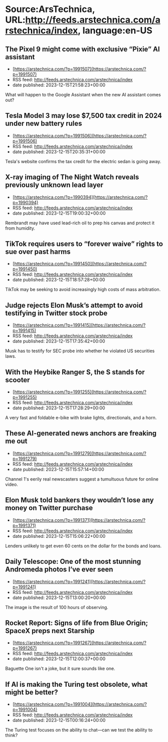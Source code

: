 # Source:ArsTechnica, URL:http://feeds.arstechnica.com/arstechnica/index, language:en-US

## The Pixel 9 might come with exclusive “Pixie” AI assistant
 - [https://arstechnica.com/?p=1991507](https://arstechnica.com/?p=1991507)
 - RSS feed: http://feeds.arstechnica.com/arstechnica/index
 - date published: 2023-12-15T21:58:23+00:00

What will happen to the Google Assistant when the new AI assistant comes out?

## Tesla Model 3 may lose $7,500 tax credit in 2024 under new battery rules
 - [https://arstechnica.com/?p=1991506](https://arstechnica.com/?p=1991506)
 - RSS feed: http://feeds.arstechnica.com/arstechnica/index
 - date published: 2023-12-15T20:35:31+00:00

Tesla's website confirms the tax credit for the electric sedan is going away.

## X-ray imaging of The Night Watch reveals previously unknown lead layer
 - [https://arstechnica.com/?p=1990394](https://arstechnica.com/?p=1990394)
 - RSS feed: http://feeds.arstechnica.com/arstechnica/index
 - date published: 2023-12-15T19:00:32+00:00

Rembrandt may have used lead-rich oil to prep his canvas and protect it from humidity.

## TikTok requires users to “forever waive” rights to sue over past harms
 - [https://arstechnica.com/?p=1991450](https://arstechnica.com/?p=1991450)
 - RSS feed: http://feeds.arstechnica.com/arstechnica/index
 - date published: 2023-12-15T18:57:28+00:00

TikTok may be seeking to avoid increasingly high costs of mass arbitration.

## Judge rejects Elon Musk’s attempt to avoid testifying in Twitter stock probe
 - [https://arstechnica.com/?p=1991415](https://arstechnica.com/?p=1991415)
 - RSS feed: http://feeds.arstechnica.com/arstechnica/index
 - date published: 2023-12-15T17:35:42+00:00

Musk has to testify for SEC probe into whether he violated US securities laws.

## With the Heybike Ranger S, the S stands for scooter
 - [https://arstechnica.com/?p=1991255](https://arstechnica.com/?p=1991255)
 - RSS feed: http://feeds.arstechnica.com/arstechnica/index
 - date published: 2023-12-15T17:28:29+00:00

A very fast and foldable e-bike with brake lights, directionals, and a horn.

## These AI-generated news anchors are freaking me out
 - [https://arstechnica.com/?p=1991279](https://arstechnica.com/?p=1991279)
 - RSS feed: http://feeds.arstechnica.com/arstechnica/index
 - date published: 2023-12-15T15:57:14+00:00

Channel 1's eerily real newscasters suggest a tumultuous future for online video.

## Elon Musk told bankers they wouldn’t lose any money on Twitter purchase
 - [https://arstechnica.com/?p=1991371](https://arstechnica.com/?p=1991371)
 - RSS feed: http://feeds.arstechnica.com/arstechnica/index
 - date published: 2023-12-15T15:06:22+00:00

Lenders unlikely to get even 60 cents on the dollar for the bonds and loans.

## Daily Telescope: One of the most stunning Andromeda photos I’ve ever seen
 - [https://arstechnica.com/?p=1991241](https://arstechnica.com/?p=1991241)
 - RSS feed: http://feeds.arstechnica.com/arstechnica/index
 - date published: 2023-12-15T13:00:20+00:00

The image is the result of 100 hours of observing.

## Rocket Report: Signs of life from Blue Origin; SpaceX preps next Starship
 - [https://arstechnica.com/?p=1991267](https://arstechnica.com/?p=1991267)
 - RSS feed: http://feeds.arstechnica.com/arstechnica/index
 - date published: 2023-12-15T12:00:37+00:00

Baguette One isn't a joke, but it sure sounds like one.

## If AI is making the Turing test obsolete, what might be better?
 - [https://arstechnica.com/?p=1991004](https://arstechnica.com/?p=1991004)
 - RSS feed: http://feeds.arstechnica.com/arstechnica/index
 - date published: 2023-12-15T00:16:24+00:00

The Turing test focuses on the ability to chat—can we test the ability to think?

